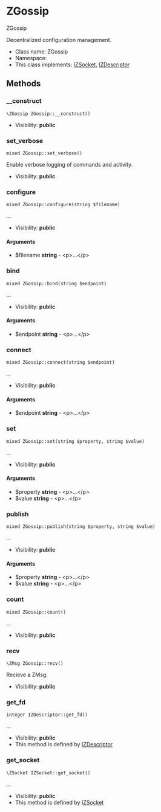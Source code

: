 ZGossip
===============

ZGossip

Decentralized configuration management.


* Class name: ZGossip
* Namespace: 
* This class implements: [IZSocket](IZSocket.md), [IZDescriptor](IZDescriptor.md)






Methods
-------


### __construct

    \ZGossip ZGossip::__construct()





* Visibility: **public**




### set_verbose

    mixed ZGossip::set_verbose()

Enable verbose logging of commands and activity.



* Visibility: **public**




### configure

    mixed ZGossip::configure(string $filename)



...

* Visibility: **public**


#### Arguments
* $filename **string** - &lt;p&gt;...&lt;/p&gt;



### bind

    mixed ZGossip::bind(string $endpoint)



...

* Visibility: **public**


#### Arguments
* $endpoint **string** - &lt;p&gt;...&lt;/p&gt;



### connect

    mixed ZGossip::connect(string $endpoint)



...

* Visibility: **public**


#### Arguments
* $endpoint **string** - &lt;p&gt;...&lt;/p&gt;



### set

    mixed ZGossip::set(string $property, string $value)



...

* Visibility: **public**


#### Arguments
* $property **string** - &lt;p&gt;...&lt;/p&gt;
* $value **string** - &lt;p&gt;...&lt;/p&gt;



### publish

    mixed ZGossip::publish(string $property, string $value)



...

* Visibility: **public**


#### Arguments
* $property **string** - &lt;p&gt;...&lt;/p&gt;
* $value **string** - &lt;p&gt;...&lt;/p&gt;



### count

    mixed ZGossip::count()



...

* Visibility: **public**




### recv

    \ZMsg ZGossip::recv()

Recieve a ZMsg.



* Visibility: **public**




### get_fd

    integer IZDescriptor::get_fd()



...

* Visibility: **public**
* This method is defined by [IZDescriptor](IZDescriptor.md)




### get_socket

    \ZSocket IZSocket::get_socket()



...

* Visibility: **public**
* This method is defined by [IZSocket](IZSocket.md)



